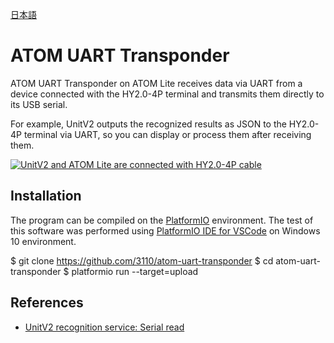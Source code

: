 [日本語](README_ja_JP.md)
# ATOM UART Transponder

ATOM UART Transponder on ATOM Lite receives data via UART from a device connected with the HY2.0-4P terminal and transmits them directly to its USB serial.

For example, UnitV2 outputs the recognized results as JSON to the HY2.0-4P terminal via UART, so you can display or process them after receiving them.

[![UnitV2 and ATOM Lite are connected with HY2.0-4P cable](https://i.gyazo.com/cef3a61db121aa842c0369612320c401.jpg)](https://gyazo.com/cef3a61db121aa842c0369612320c401)

## Installation

The program can be compiled on the [PlatformIO](https://platformio.org/) environment.  The test of this software was performed using  [PlatformIO IDE for VSCode](https://platformio.org/install/ide?install=vscode) on Windows 10 environment.

$ git clone https://github.com/3110/atom-uart-transponder
$ cd atom-uart-transponder
$ platformio run --target=upload

## References

* [UnitV2 recognition service: Serial read](https://docs.m5stack.com/en/quick_start/unitv2/base_functions#serial-read)